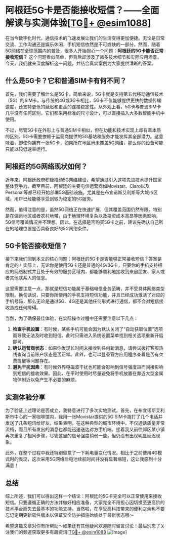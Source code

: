 # 阿根廷5G卡是否能接收短信？——全面解读与实测体验[[TG💪+ @esim1088](https://t.me/s/esim1088)]

在当今数字化时代，通信技术的飞速发展让我们的生活变得更加便捷。无论是日常交流、工作沟通还是娱乐休闲，手机短信依然是不可或缺的一部分。然而，随着5G网络在全球范围内的普及，很多人开始担心一个问题：**阿根廷的5G卡能否正常接收短信？** 这个问题看似简单，但背后却涉及了诸多技术细节和实际应用场景。今天，我们就来深度解析这一问题，并结合真实案例为大家提供清晰的答案。

## 什么是5G卡？它和普通SIM卡有何不同？

首先，我们需要了解什么是5G卡。简单来说，5G卡就是支持第五代移动通信技术（5G）的SIM卡。与传统的4G或3G卡相比，5G卡不仅能够提供更快的数据传输速度，还支持更低的延迟和更高的连接稳定性。从外观上看，5G卡与普通SIM卡几乎没有任何区别，它们都采用标准的尺寸设计，可以直接插入大多数智能手机中使用。

不过，尽管5G卡在外形上与普通SIM卡相似，但在功能和技术实现上却有着本质的区别。5G卡需要依赖于运营商提供的5G基站和服务才能发挥其全部潜力。这意味着，即使你拥有一张5G卡，如果所在地区尚未覆盖5G网络，那么你的设备可能只能以较低速率运行。

## 阿根廷的5G网络现状如何？

近年来，阿根廷政府积极推动5G网络建设，希望通过引入这项先进技术提升国家整体竞争力。截至目前，阿根廷的主要电信运营商如Movistar、Claro以及Personal等都已经开始部署5G基础设施。尤其是在布宜诺斯艾利斯等大城市区域，用户已经能够享受到较为稳定的5G服务。

然而，值得注意的是，虽然5G网络正在快速扩展，但其覆盖范围仍然有限。特别是在偏远地区或者农村地带，由于地理环境复杂以及投资成本高昂等因素影响，5G信号覆盖情况并不理想。因此，在选择是否购买5G卡之前，建议先确认自己所在的地理位置是否具备良好的5G网络条件。

## 5G卡能否接收短信？

接下来我们回到本文的核心问题：阿根廷的5G卡是否能够正常接收短信？答案是肯定的！实际上，无论你是使用5G卡还是普通的4G/3G卡，只要你的手机支持相应的网络制式并且处于有效的服务区域内，都能够顺利地接收到来自朋友、家人或者其他联系人的信息。

这里需要注意一点，那就是短信功能属于基础电信业务范畴，并不受具体网络类型限制。换句话说，只要你所使用的手机支持短信功能，并且已经成功激活了对应的手机号码，那么无论是通过5G、4G还是其他任何形式进行通信，都不会对短信接收造成任何障碍。

当然，为了确保最佳体验，在实际操作过程中还需要注意以下几点：

1. **检查手机设置**：有时候，某些手机可能会因为默认关闭了“自动获取位置”选项而导致无法及时收到短信。此时只需进入系统设置菜单找到相关选项重新开启即可。
2. **确认运营商状态**：如果你发现长时间未接收到任何新消息，请尝试拨打客服热线查询当前账户状态是否正常。此外，也可以登录官方应用程序查看是否有欠费提醒等问题存在。
3. **避免干扰因素**：有时候外界电磁波干扰也可能会影响到信号强度进而间接影响到短信的接收效果。因此，在平时使用时尽量避免将手机放置在靠近大型金属物体附近以免产生不必要的麻烦。

## 实测体验分享

为了验证上述理论是否成立，我特意进行了多次实地测试。首先，在布宜诺斯艾利斯市中心的一家咖啡馆内，我用一张Movistar提供的5G SIM卡拨打了几个电话并发送了几条短讯给好友。结果表明，在这种典型的城市环境中，不仅通话质量非常流畅，而且所有发出的消息也都能迅速送达对方手机端。接着我又前往郊区某小镇再次重复了相同步骤，尽管这里的信号强度稍弱一些，但仍没有出现明显延迟现象。

此外，在整个过程中我还特别留意了一下耗电量变化情况。相比于之前使用4G模式时的表现，这次采用5G网络后电池续航时间并没有显著缩短，这让我感到十分满意！

## 总结

综上所述，我们可以得出这样一个结论：阿根廷的5G卡完全可以正常使用来接收短信。只要遵循正确的方法并做好相应准备，大家完全不用担心因切换至更高阶的技术平台而失去最基本的功能支持。当然啦，在享受高科技带来的便利之余也不要忘记定期更新软件版本以保证安全防护措施始终处于最新状态哦～

希望这篇文章对你有所帮助～如果还有其他疑问欢迎随时留言讨论！最后别忘了关注我们的频道获取更多有趣资讯[[TG💪+ @esim1088](https://t.me/s/esim1088) ![Image](https://i.postimg.cc/4NQfJmqS/Snipaste-2025-05-13-00-14-12.png)]